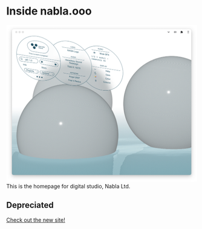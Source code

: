 # Inside nabla.ooo

![nabla.ooo](./public/images/lightNabla.png)
This is the homepage for digital studio, Nabla Ltd.

## Depreciated

[Check out the new site!](https://github.com/paredol/paredol-site)
